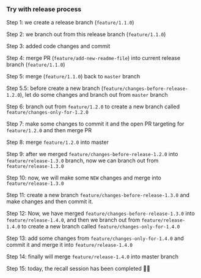 ### Try with release process

Step 1: we create a release branch (`feature/1.1.0`)

Step 2: we branch out from this release branch (`feature/1.1.0`)

Step 3: added code changes and commit

Step 4: merge PR (`feature/add-new-readme-file`) into current release branch (`feature/1.1.0`)

Step 5: merge (`feature/1.1.0`) back to `master` branch

Step 5.5: before create a new branch (`feature/changes-before-release-1.2.0`), let do some changes and branch out from `master` branch

Step 6: branch out from `feature/1.2.0` to create a new branch called `feature/changes-only-for-1.2.0`

Step 7: make some changes to commit it and the open PR targeting for `feature/1.2.0` and then merge PR

Step 8: merge `feature/1.2.0` into master


Step 9: after we merged `feature/changes-before-release-1.2.0` into `feature/release-1.3.0` branch, now we can branch out from `feature/release-1.3.0`

Step 10: now, we will make some `NEW` changes and merge into `feature/release-1.3.0`

Step 11: create a new branch `feature/changes-before-release-1.3.0` and make changes and then commit it.

Step 12: Now, we have merged `feature/changes-before-release-1.3.0` into `feature/release-1.4.0`, and then we branch out from `feature/release-1.4.0` to create a new branch called `feature/changes-only-for-1.4.0`

Step 13: add some changes from `feature/changes-only-for-1.4.0` and commit it and merge it into `feature/release-1.4.0`

Step 14: finally will merge `feature/release-1.4.0` into master branch

Step 15: today, the recall session has been completed 🎏🎏